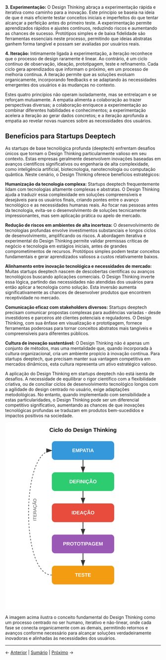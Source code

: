 **3. Experimentação:** O Design Thinking abraça a experimentação rápida e iterativa como caminho para a inovação. Este princípio se baseia na ideia de que é mais eficiente testar conceitos iniciais e imperfeitos do que tentar alcançar a perfeição antes do primeiro teste. A experimentação permite aprendizados rápidos e ajustes contínuos, reduzindo riscos e aumentando as chances de sucesso. Protótipos simples e de baixa fidelidade são ferramentas essenciais neste processo, permitindo que ideias abstratas ganhem forma tangível e possam ser avaliadas por usuários reais.

**4. Iteração:** Intimamente ligada à experimentação, a iteração reconhece que o processo de design raramente é linear. Ao contrário, é um ciclo contínuo de observação, ideação, prototipagem, teste e refinamento. Cada ciclo gera aprendizados que informam o próximo, em um processo de melhoria contínua. A iteração permite que as soluções evoluam organicamente, incorporando feedbacks e se adaptando às necessidades emergentes dos usuários e às mudanças no contexto.

Estes quatro princípios não operam isoladamente, mas se entrelaçam e se reforçam mutuamente. A empatia alimenta a colaboração ao trazer perspectivas diversas; a colaboração enriquece a experimentação ao combinar diferentes habilidades e conhecimentos; a experimentação acelera a iteração ao gerar dados concretos; e a iteração aprofunda a empatia ao revelar novas nuances sobre as necessidades dos usuários.

## Benefícios para Startups Deeptech

As startups de base tecnológica profunda (deeptech) enfrentam desafios únicos que tornam o Design Thinking particularmente valioso em seu contexto. Estas empresas geralmente desenvolvem inovações baseadas em avanços científicos significativos ou engenharia de alta complexidade, como inteligência artificial, biotecnologia, nanotecnologia ou computação quântica. Neste cenário, o Design Thinking oferece benefícios estratégicos:

**Humanização da tecnologia complexa:** Startups deeptech frequentemente lidam com tecnologias altamente complexas e abstratas. O Design Thinking ajuda a traduzir essa complexidade em soluções compreensíveis e desejáveis para os usuários finais, criando pontes entre o avanço tecnológico e as necessidades humanas reais. Ao focar nas pessoas antes da tecnologia, evita-se o desenvolvimento de soluções tecnicamente impressionantes, mas sem aplicação prática ou apelo de mercado.

**Redução de riscos em ambientes de alta incerteza:** O desenvolvimento de tecnologias profundas envolve investimentos substanciais e longos ciclos de desenvolvimento, amplificando os riscos. A abordagem iterativa e experimental do Design Thinking permite validar premissas críticas de negócio e tecnologia em estágios iniciais, antes de grandes comprometimentos de recursos. Protótipos simples podem testar conceitos fundamentais e gerar aprendizados valiosos a custos relativamente baixos.

**Alinhamento entre inovação tecnológica e necessidades de mercado:** Muitas startups deeptech nascem de descobertas científicas ou avanços tecnológicos buscando aplicações comerciais. O Design Thinking inverte essa lógica, partindo das necessidades não atendidas dos usuários para então aplicar a tecnologia como solução. Esta inversão aumenta significativamente as chances de desenvolver produtos que encontrem receptividade no mercado.

**Comunicação eficaz com stakeholders diversos:** Startups deeptech precisam comunicar propostas complexas para audiências variadas - desde investidores e parceiros até clientes potenciais e reguladores. O Design Thinking, com sua ênfase em visualização e prototipagem, fornece ferramentas poderosas para tornar conceitos abstratos mais tangíveis e compreensíveis para diferentes públicos.

**Cultura de inovação sustentável:** O Design Thinking não é apenas um conjunto de métodos, mas uma mentalidade que, quando incorporada à cultura organizacional, cria um ambiente propício à inovação contínua. Para startups deeptech, que precisam manter sua vantagem competitiva em mercados dinâmicos, esta cultura representa um ativo estratégico valioso.

A aplicação do Design Thinking em startups deeptech não está isenta de desafios. A necessidade de equilibrar o rigor científico com a flexibilidade criativa, ou de conciliar ciclos de desenvolvimento tecnológico longos com a agilidade do design centrado no usuário, exige adaptações metodológicas. No entanto, quando implementado com sensibilidade a estas particularidades, o Design Thinking pode ser um diferencial competitivo significativo, aumentando as chances de que inovações tecnológicas profundas se traduzam em produtos bem-sucedidos e impactos positivos na sociedade.

![Diagrama conceitual do Design Thinking](../../assets/images/design_thinking_ciclo.svg)

A imagem acima ilustra o conceito fundamental do Design Thinking como um processo centrado no ser humano, iterativo e não-linear, onde cada fase se conecta organicamente com as demais, permitindo retornos e avanços conforme necessário para alcançar soluções verdadeiramente inovadoras e alinhadas às necessidades dos usuários.

---

← [Anterior](./1.1.1_conceitos_basicos_parte1.md) | [Sumário](../../sumario.md) | [Próximo](./1.1.2_etapas_design_thinking_parte1.md) →